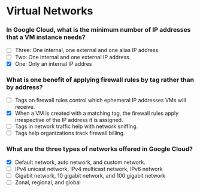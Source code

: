 # Virtual Networks

### In Google Cloud, what is the minimum number of IP addresses that a VM instance needs?

- [ ] Three: One internal, one external and one alias IP address
- [ ] Two: One internal and one external IP address
- [X] One: Only an internal IP addres

### What is one benefit of applying firewall rules by tag rather than by address?

- [ ] Tags on firewall rules control which ephemeral IP addresses VMs will receive.
- [X] When a VM is created with a matching tag, the firewall rules apply irrespective of the IP address it is assigned.
- [ ] Tags in network traffic help with network sniffing.
- [ ] Tags help organizations track firewall billing.

### What are the three types of networks offered in Google Cloud?

- [X] Default network, auto network, and custom network.
- [ ] IPv4 unicast network, IPv4 multicast network, IPv6 network
- [ ] Gigabit network, 10 gigabit network, and 100 gigabit network
- [ ] Zonal, regional, and global